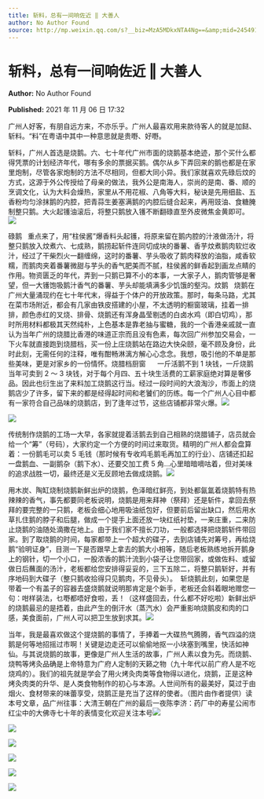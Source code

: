```yaml
---
title: 斩料，总有一间响佐近 ‖ 大善人
author: No Author Found
source: http://mp.weixin.qq.com/s?__biz=MzA5MDkxNTA4Ng==&amp;mid=2454911676&amp;idx=1&amp;sn=93c7613c2c6622220e7e72b403268a7d&amp;chksm=87a232ddb0d5bbcbf37a09c52ea180fee05d94953a5329ed665607bd6300b8e0db56f5750084#rd
---
```


# 斩料，总有一间响佐近 ‖ 大善人

**Author:** No Author Found

**Published:** 2021 年 11 月 06 日 17:32

广州人好客，有朋自远方来，不亦乐乎。广州人最喜欢用来款待客人的就是加餸、斩料。“料”在粤语中其中一种意思就是贵嘢、好嘢。

斩料，广州人首选是烧鹅。六、七十年代广州市面的烧鹅基本绝迹，那个买什么都得凭票的计划经济年代，哪有多余的票据买鹅。偶尔从乡下弄回来的鹅也都是在家里炮制，尽管各家炮制的方法不尽相同，但都大同小异。我们家就喜欢先碌后炆的方式，这源于外公传授给了母亲的做法，我外公是南海人，崇尚的是南、番、顺的烹调文化，认为大料会燥热，家里从不用花椒、八角等大料，秘诀是先用细盐、五香粉均匀涂抹鹅的内腔，把青蒜生姜塞满鹅的内腔后缝合起来，再用豉油、食糖腌制整只鹅。大火起镬油滚后，将整只鹅放入镬不断翻碌直至外皮微焦金黄即可。![](https://mmbiz.qpic.cn/mmbiz_jpg/PJWG74pLsMbfYHjNxrV0wq2O1hfF1eictbFUZVd8PyLJd6qq6OjlaB8QHr3mibYFicsnNy4Jvy0ibCL3g1au297pWQ/640)

碌鹅   重点来了，用“柱侯酱”爆香料头起镬，将原来留在鹅内腔的汁液做汤汁，将整只鹅放入炆煮六、七成熟，鹅捞起斩件连同切成块的番薯、香芋炆煮鹅肉软烂收汁，经过了干柴烈火一翻缠绵，这时的番薯、芋头吸收了鹅肉释放的油脂，咸香软糯，而鹅肉夹着番薯微甜与芋头的香气肥美而不腻，柱侯酱的鲜香起到画龙点睛的作用。物资匮乏的年代，弄到一只鹅已算不小的本事，一大家子人，鹅肉管够是奢望，但一大镬饱吸鹅汁香气的番薯、芋头却能填满多少饥饿的壑沟。炆鹅   烧鹅在广州大量涌现约在七十年代末，得益于个体户的开放政策。那时，每条马路，尤其在菜市场附近，都会有几家由铁皮搭建的小屋，不太透明的橱窗玻璃，挂着一排排，颜色赤红的叉烧、排骨、烧鹅还有浑身晶莹剔透的白卤水鸡（即白切鸡），那时所用材料都极其天然纯朴，上色基本是靠老抽与蜜糖，我的一个香港亲戚就一直认为当年广州的烧腊比香港的味道正宗而且没有色素，每次回广州参加交易会，一下火车就直接跑到烧腊档，买一份上庄烧鹅站在路边大快朵颐，毫不顾及身份，此时此刻，无需任何的注释，唯有酣畅淋漓方解心心念念。我想，吸引他的不单是那些美味，更是对家乡的一份情怀。烧腊档厨窗      一斤活鹅不到 1 块钱，一斤烧鹅当年可卖到 2 ～ 3 块钱，对于每个月四、五十块生活费的工薪家庭绝对算是奢侈品。因此也衍生出了来料加工烧鹅这行当。经过一段时间的大浪淘沙，市面上的烧鹅店少了许多，留下来的都是经得起时间和老饕们的历练。每一个广州人心目中都有一家符合自己品味的烧鹅店，到了逢年过节，这些店铺都非常火爆。![](https://mmbiz.qpic.cn/mmbiz_gif/Ljib4So7yuWialfK1fFb2c0fflQpdrov3Kcq8q1Jc85W9UIXallbKZxre1RBdUX3eK3UXYwLpiaoQUaNyVOShrIicA/640?wx_fmt=gif)

![](https://mmbiz.qpic.cn/mmbiz_jpg/PJWG74pLsMbfYHjNxrV0wq2O1hfF1eictZLKbdKLskCk5nf84NicZeHPkkiaAfLG1w3Ffibe64zQ4ic8BwfC6rLotRg/640)

传统制作烧鹅的工场一大早，各家就提着活鹅去到自己相熟的烧腊铺子，店员就会给一个“筹”（号码），大家约定一个方便的时间过来取货。精明的广州人都会盘算着：一份鹅毛可以卖 5 毛钱（那时候有专收鸡毛鹅毛再加工的行业）、店铺还扣起一盘鹅血、一副鹅杂（鹅下水）、还要交加工费 5 角…心里暗暗嘀咕着，但对美味的追求战胜一切，最终还是义无反顾地去做成烧鹅。![](https://mmbiz.qpic.cn/mmbiz_jpg/PJWG74pLsMbfYHjNxrV0wq2O1hfF1eictpBRvXPKgvFwekT7ibribQQ8FRia21hhl0C7kL3ewcFIRjVr6Z3lHcOVDQ/640)

用木炭、陶缸烧制烧鹅新鲜出炉的烧鹅，色泽暗红鲜亮，到处都氤氲着烧鹅特有热辣辣的香气，事先都要同老板说明，烧鹅是用来拜神（祭拜）还是斩件，拿回去祭拜的要完整的一只鹅，老板会细心地用吸油纸包好，但要前后留出缺口，然后用水草扎住鹅的脖子和后腿，做成一个提手上面还放一块红纸衬垫，一来庄重，二来防止烧鹅的油随处滴撒在地上。由于我们家不擅长刀功，一般都选择把烧鹅斩件带回家。到了取烧鹅的时间，每家都带上一个超大的碟子，去到店铺先对筹号，再给烧鹅“验明证身”，目测一下是否跟早上拿去的鹅大小相等，随后老板熟练地拆开鹅身上的钢针，切一个小口，一股浓香的鹅汁流到小袋子让您带回家，或做佐料、或留做日后蘸面的汤汁，老板都给您安排得妥妥的，三下五除二，将整只鹅斩好，并有序地码到大碟子（整只鹅收拾得只见鹅肉，不见骨头）。  斩烧鹅此刻，如果您是带着一个有盖子的容器去盛烧鹅就说明那肯定是个新手，老板还会斜着眼地赠您一句：咁样装法，乜嘢都唔好食啦，丢！（这样盛回去，什么都不好吃啦）新鲜出炉的烧鹅最忌的是捂着，由此产生的倒汗水（蒸汽水）会严重影响烧鹅皮和肉的口感，美食面前，广州人可以把卫生放到求其。![](https://mmbiz.qpic.cn/mmbiz_jpg/PJWG74pLsMbfYHjNxrV0wq2O1hfF1eictrMQ4J6z9O1CyKIU1lr3YmO2QDocZf6WtibZsYqJvlZLhzW2GJh6C1zg/640)

当年，我是最喜欢做这个提烧鹅的事情了，手捧着一大碟热气腾腾，香气四溢的烧鹅是何等地招摇过市啊！关键是边走还可以偷偷地抠一小块塞到嘴里，快活如神仙。与其说烧鹅的故事，更像是广州人生活的故事，广州人素以食为先。而烧鹅、烧鸭等烤灸品确是上帝特意为广府人定制的天籁之物（九十年代以前广府人是不吃烧鸡的）。我们的祖先就是学会了用火烤灸肉类等食物得以进化，烧鹅，正是这种烤灸肉类的升华、是人类食物制作的初心与本源。人世间所有的最美好，莫过于由烟火、食材带来的味蕾享受，烧鹅正是充当了这样的使者。（图片由作者提供）读本号文章，品广州往事：大清王朝在广州的最后一夜陈李济：药厂中的寿星公闹市红尘中的大佛寺七十年的表情变化欢迎关注本号![](https://mmbiz.qpic.cn/mmbiz_png/Ljib4So7yuWgCNI65S0eTSrib98a5IFee3pFI9HC8rkuJ7MicIbtfGIibuiaAloFH91ibt0NwI5IGW9uAg5Tz3uP0v1g/640?wx_fmt=png)

![](https://mmbiz.qpic.cn/mmbiz_jpg/PJWG74pLsMbfYHjNxrV0wq2O1hfF1eictst17gtc7Nia8loMnkc0EsjoXr5liaZXYSYpLGgVPe4vln2E7VDn7FtvQ/640)

![](https://mmbiz.qpic.cn/mmbiz_png/Ljib4So7yuWhtORlcK9jCN0Fe2fDxqslaEpoAHPzAqpDOIOPOwg5nDCticZc9YkWpianhjiclpHd6V7pNIibb9CLzuA/640?wx_fmt=png)

![](https://mmbiz.qpic.cn/mmbiz_jpg/PJWG74pLsMbfYHjNxrV0wq2O1hfF1eictPy4Jwt5pFQ1s1EY81n8iayb3wyXQkMialKA2vcc8ib01eCYrgwVQJsByA/640)

![](https://mmbiz.qpic.cn/mmbiz_jpg/PJWG74pLsMbfYHjNxrV0wq2O1hfF1eictrJ0V8K5lAcGbPe1FTVeLpJSWBicDVDry3iaE9IZlg0GTYDOs3DFb8icMQ/640?wx_fmt=jpeg)

![](https://mmbiz.qpic.cn/mmbiz_jpg/PJWG74pLsMbfYHjNxrV0wq2O1hfF1eictpmWPbYNYYmiczicQiaLmXRsMnumbGgGJ3hSyqeN2bfPibQfZbBSoBuevXQ/640)
